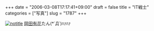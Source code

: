 +++
date = "2006-03-08T17:17:41+09:00"
draft = false
title = "IT戦士"
categories = ["写真"]
slug = "1787"
+++

<a href="http://www.flickr.com/photos/h-b-k-r/109572959" target="_blank"><img src="http://static.flickr.com/51/109572959_bc673bf819.jpg" class="photoen" alt="notitle"  /></a>
<a href="http://d.hatena.ne.jp/keyword/%B2%AC%C5%C4%CD%AD%B2%D6" target="_blank">岡田有花</a>たん(*´Д`)ﾊｧﾊｧ
